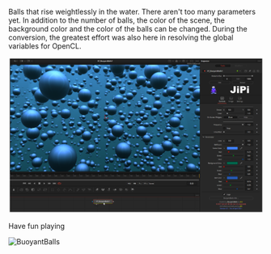 <!-- +++ DO NOT REMOVE THIS COMMENT +++ DO NOT ADD OR EDIT ANY TEXT BEFORE THIS LINE +++ IT WOULD BE A REALLY BAD IDEA +++ -->

Balls that rise weightlessly in the water. There aren't too many parameters yet. In addition to the number of balls, the color of the scene, the background color and the color of the balls can be changed.
During the conversion, the greatest effort was also here in resolving the global variables for OpenCL.

[![BuoyantBalls](BuoyantBalls.png)](BuoyantBalls.fuse)



Have fun playing

![BuoyantBalls](https://user-images.githubusercontent.com/78935215/113590215-ab376e80-9632-11eb-9cf2-c632d25069df.gif)

<!-- +++ DO NOT REMOVE THIS COMMENT +++ DO NOT EDIT ANY TEXT THAT COMES AFTER THIS LINE +++ TRUST ME: JUST DON'T DO IT +++ -->
